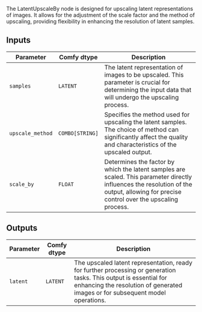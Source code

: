 
The LatentUpscaleBy node is designed for upscaling latent representations of images. It allows for the adjustment of the scale factor and the method of upscaling, providing flexibility in enhancing the resolution of latent samples.

## Inputs

| Parameter     | Comfy dtype  | Description |
|---------------|--------------|-------------|
| `samples`     | `LATENT`     | The latent representation of images to be upscaled. This parameter is crucial for determining the input data that will undergo the upscaling process. |
| `upscale_method` | `COMBO[STRING]` | Specifies the method used for upscaling the latent samples. The choice of method can significantly affect the quality and characteristics of the upscaled output. |
| `scale_by`    | `FLOAT`      | Determines the factor by which the latent samples are scaled. This parameter directly influences the resolution of the output, allowing for precise control over the upscaling process. |

## Outputs

| Parameter | Comfy dtype | Description |
|-----------|-------------|-------------|
| `latent`  | `LATENT`    | The upscaled latent representation, ready for further processing or generation tasks. This output is essential for enhancing the resolution of generated images or for subsequent model operations. |
